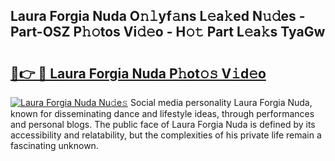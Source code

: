 ## Laura Forgia Nuda O𝚗𝚕yf𝚊ns L𝚎a𝚔ed N𝚞𝚍es - Part-OSZ P𝚑𝚘tos Vi𝚍𝚎o - H𝚘𝚝 Part L𝚎a𝚔s TyaGw

# <h2><a href="http://kf8t1f.oniu.top/?m=Laura+Forgia+Nuda">🔗👉 🔴 Laura Forgia Nuda P𝚑ot𝚘𝚜 V𝚒d𝚎o</a></h2>

[![Laura Forgia Nuda Nu𝚍e𝚜](https://i.imgur.com/0qMVB7G.gif)](http://kf8t1f.oniu.top/?m=Laura+Forgia+Nuda)
Social media personality Laura Forgia Nuda, known for disseminating dance and lifestyle ideas, through performances and personal blogs. The public face of Laura Forgia Nuda is defined by its accessibility and relatability, but the complexities of his private life remain a fascinating unknown.  
